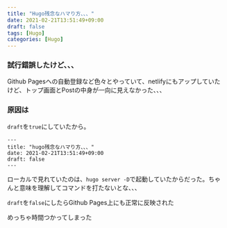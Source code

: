 ```yaml
---
title: "Hugo残念なハマり方、、、"
date: 2021-02-21T13:51:49+09:00
draft: false
tags: [Hugo]
categories: [Hugo]
---
```


### 試行錯誤したけど、、、
Github Pagesへの自動登録など色々とやっていて、netlifyにもアップしていたけど、トップ画面とPostの中身が一向に見えなかった、、、

### 原因は
`draft`を`true`にしていたから。

```
---
title: "hugo残念なハマり方、、、"
date: 2021-02-21T13:51:49+09:00
draft: false
---
```

ローカルで見れていたのは、`hugo server -D`で起動していたからだった。ちゃんと意味を理解してコマンドを打たないとな、、、

`draft`を`false`にしたらGithub Pages上にも正常に反映された

めっちゃ時間つかってしまった